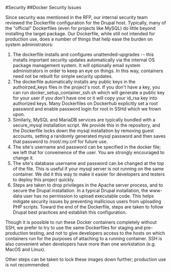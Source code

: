 #Security
##Docker Security Issues

Since security was mentioned in the RFP, our internal security team reviewed the Dockerfile configuration for the Drupal host. Typically, many of the "official" Dockerfiles (even for projects like MySQL) do little beyond installing the target package. Our Dockerfile, while still not intended for production use, does a number of things that help ease the burden on system administrators:
1. The dockerfile installs and configures unattended-upgrades -- this installs important security updates automatically via the internal OS package management system. It will optionally email system administrators in order to keep an eye on things. In this way, containers need not be rebuilt for simple security updates. 
2. The dockerfile automatically installs any public keys in the authoirzed_keys files in the project's root. If you don't have a key, you can run docker_setup_container_ssh.sh which will generate a public key for your user if you don't have one or it will copy your id_rsa key into authorized keys. Many Dockerfiles on Dockerhub explicitly set a root password and enable password login for root in SSHd which we frown upon.
3. Similarly, MySQL and MariaDB services are  typically bundled with a secure_mysql installation script. We provide this in the repository, and the Dockerfile locks down the mysql installation by removing guest accounts, setting a randomly generated mysql password and then saves that password to /root/.my.cnf for future use. 
4. The site's username and password can be specified in the docker file; we left that for conveinence of the user. You are strongly encouraged to change it. 
5. The site's database username and password can be changed at the top of the file. This is useful if your mysql server is not running on the same container. We did it this way to make it easier for developers and testers to deploy this project quickly.
6. Steps are taken to drop privileges in the Apache server process, and to secure the Drupal installation. In a typical Drupal installation, the www-data user has no permission to upload executable code. This helps mitigate security issues by preventing mallicious users from uploading PHP scripts. Toward the end of the Dockerfile, steps are taken to follow Drupal best practices and establish this configuration. 

Though it is possible to run these Docker containers completely without SSH, we prefer to try to use the same Dockerfiles for staging and pre-production testing, and not to give developers access to the hosts on which containers run for the purposes of attaching to a running container. SSH is also convenient when developers have more than one workstation (e.g. MacOS and Linux).

Other steps can be taken to lock these images down further; production use is not recommended.



